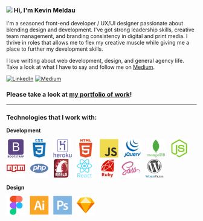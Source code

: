 ### <img src="https://raw.githubusercontent.com/MartinHeinz/MartinHeinz/master/wave.gif" width="30px"> Hi, I'm Kevin Meldau

I'm a seasoned front-end developer / UX/UI designer passionate about blending design and development. I've got strong leadership skills, creative team management, and branding consistency in digital and print media. I thrive in roles that allows me to flex my creative muscle while giving me a place to further my development skills.

I love writting about web development, design, and general agency life. Take a look at what I have to say and follow me on [Medium](https://medium.com/@kevinmeldau).

[<img alt="LinkedIn" src="https://img.shields.io/badge/linkedin-%230077B5.svg?&style=for-the-badge&logo=linkedin&logoColor=white"/>](https://www.linkedin.com/in/kevinmeldau/)
[<img alt="Medium" src="https://img.shields.io/badge/Medium-%23000000.svg?&style=for-the-badge&logo=Medium&logoColor=white"/>](https://medium.com/@kevinmeldau)

### Please take a look at [my portfolio of work](https://www.kevinmeldau.com/)!

---

### Technologies that I work with:
**Development**

<img src="https://github.com/devicons/devicon/blob/master/icons/bootstrap/bootstrap-plain-wordmark.svg" alt="Bootstrap logo" width="50" height="50">&nbsp;&nbsp;&nbsp;<img src="https://github.com/devicons/devicon/blob/master/icons/css3/css3-plain-wordmark.svg" alt="CSS logo" width="50" height="50">&nbsp;&nbsp;&nbsp;<img src="https://github.com/devicons/devicon/blob/master/icons/heroku/heroku-original-wordmark.svg" alt="Heroku logo" width="50" height="50">&nbsp;&nbsp;&nbsp;<img src="https://github.com/devicons/devicon/blob/master/icons/html5/html5-plain-wordmark.svg" alt="HTML logo" width="50" height="50">&nbsp;&nbsp;&nbsp;<img src="https://github.com/devicons/devicon/blob/master/icons/javascript/javascript-original.svg" alt="Javascript logo" width="50" height="50">&nbsp;&nbsp;&nbsp;<img src="https://github.com/devicons/devicon/blob/master/icons/jquery/jquery-plain-wordmark.svg" alt="jQuery logo" width="50" height="50">&nbsp;&nbsp;&nbsp;<img src="https://github.com/devicons/devicon/blob/master/icons/mongodb/mongodb-plain-wordmark.svg" alt="MongoDB logo" width="50" height="50">&nbsp;&nbsp;&nbsp;<img src="https://github.com/devicons/devicon/blob/master/icons/nodejs/nodejs-original.svg" alt="NodeJS logo" width="50" height="50">&nbsp;&nbsp;&nbsp;<img src="https://github.com/devicons/devicon/blob/master/icons/npm/npm-original-wordmark.svg" alt="NPM logo" width="50" height="50">&nbsp;&nbsp;&nbsp;<img src="https://github.com/devicons/devicon/blob/master/icons/php/php-plain.svg" alt="NPM logo" width="50" height="50">&nbsp;&nbsp;<img src="https://github.com/devicons/devicon/blob/master/icons/rails/rails-original-wordmark.svg" alt="Rails logo" width="50" height="50">&nbsp;&nbsp;&nbsp;<img src="https://github.com/devicons/devicon/blob/master/icons/react/react-original-wordmark.svg" alt="React logo" width="50" height="50">&nbsp;&nbsp;&nbsp;<img src="https://github.com/devicons/devicon/blob/master/icons/ruby/ruby-plain-wordmark.svg" alt="Ruby on Rails logo" width="50" height="50">&nbsp;&nbsp;&nbsp;<img src="https://github.com/devicons/devicon/blob/master/icons/sass/sass-original.svg" alt="Sass logo" width="50" height="50">&nbsp;&nbsp;&nbsp;<img src="https://github.com/devicons/devicon/blob/master/icons/wordpress/wordpress-original.svg" alt="Sass logo" width="50" height="50">

**Design**

<img src="https://github.com/devicons/devicon/blob/master/icons/figma/figma-original.svg" alt="Figma logo" width="50" height="50">&nbsp;&nbsp;&nbsp;<img src="https://github.com/devicons/devicon/blob/master/icons/illustrator/illustrator-plain.svg" alt="Illustrator logo" width="50" height="50">&nbsp;&nbsp;&nbsp;<img src="https://github.com/devicons/devicon/blob/master/icons/photoshop/photoshop-plain.svg" alt="Photoshop logo" width="50" height="50">&nbsp;&nbsp;&nbsp;<img src="https://github.com/devicons/devicon/blob/master/icons/sketch/sketch-original.svg" alt="Sketch logo" width="50" height="50">

<!--
**KevinMeldau/KevinMeldau** is a ✨ _special_ ✨ repository because its `README.md` (this file) appears on your GitHub profile.

Here are some ideas to get you started:

- 🔭 I’m currently working on ...
- 🌱 I’m currently learning ...
- 👯 I’m looking to collaborate on ...
- 🤔 I’m looking for help with ...
- 💬 Ask me about ...
- 📫 How to reach me: ...
- 😄 Pronouns: ...
- ⚡ Fun fact: ...
-->
